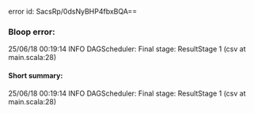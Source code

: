 error id: SacsRp/0dsNyBHP4fbxBQA==
### Bloop error:

25/06/18 00:19:14 INFO DAGScheduler: Final stage: ResultStage 1 (csv at main.scala:28)
#### Short summary: 

25/06/18 00:19:14 INFO DAGScheduler: Final stage: ResultStage 1 (csv at main.scala:28)